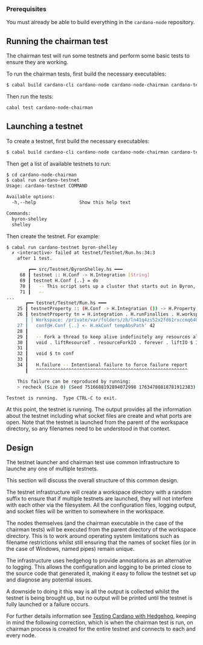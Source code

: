 ### Prerequisites
You must already be able to build everything in the `cardano-node` repository.

## Running the chairman test
The chairman test will run some testnets and perform some basic tests to ensure they
are working.

To run the chairman tests, first build the necessary executables:

```bash
$ cabal build cardano-cli cardano-node cardano-node-chairman cardano-testnet
```

Then run the tests:

```bash
cabal test cardano-node-chairman
```

## Launching a testnet
To create a testnet, first build the necessary executables:

```bash
$ cabal build cardano-cli cardano-node cardano-node-chairman cardano-testnet
```

Then get a list of available testnets to run:

```bash
$ cd cardano-node-chairman
$ cabal run cardano-testnet
Usage: cardano-testnet COMMAND

Available options:
  -h,--help                Show this help text

Commands:
  byron-shelley
  shelley
```

Then create the testnet.  For example:

```bash
$ cabal run cardano-testnet byron-shelley
  ✗ <interactive> failed at testnet/Testnet/Run.hs:34:3
    after 1 test.

        ┏━━ src/Testnet/ByronShelley.hs ━━━
     68 ┃ testnet :: H.Conf -> H.Integration [String]
     69 ┃ testnet H.Conf {..} = do
     70 ┃   -- This script sets up a cluster that starts out in Byron, and can transition to Shelley.
     71 ┃   --
...
       ┏━━ testnet/Testnet/Run.hs ━━━
    25 ┃ testnetProperty :: (H.Conf -> H.Integration ()) -> H.Property
    26 ┃ testnetProperty tn = H.integration . H.runFinallies . H.workspace "chairman" $ \tempAbsPath' -> do
       ┃ │ Workspace: /private/var/folders/zh/ln41q4zs52x2fd61rxccmq640000gn/T/chairman/test-acaaa345c8802769
    27 ┃   conf@H.Conf {..} <- H.mkConf tempAbsPath' 42
    28 ┃
    29 ┃   -- Fork a thread to keep alive indefinitely any resources allocated by testnet.
    30 ┃   void . liftResourceT . resourceForkIO . forever . liftIO $ IO.threadDelay 10000000
    31 ┃
    32 ┃   void $ tn conf
    33 ┃
    34 ┃   H.failure -- Intentional failure to force failure report
       ┃   ^^^^^^^^^^^^^^^^^^^^^^^^^^^^^^^^^^^^^^^^^^^^^^^^^^^^^^^^

    This failure can be reproduced by running:
    > recheck (Size 0) (Seed 7516688192894072998 17634780818781912383) <property>

Testnet is running.  Type CTRL-C to exit.
```

At this point, the testnet is running.  The output provides all the information about the testnet including
what socket files are create and what ports are open.  Note that the testnet is launched from the parent
of the workspace directory, so any filenames need to be understood in that context.

## Design

The testnet launcher and chairman test use common infrastructure to launche any one of multiple testnets.

This section will discuss the overall structure of this common design.

The testnet infrastructure will create a workspace directory with a random suffix to ensure that if multiple
testnets are launched, they will not interfere with each other via the filesystem.  All the configuration files,
logging output, and socket files will be written to somewhere in the workspace.

The nodes themselves (and the chairman executable in the case of the chairman tests) will be executed from
the parent directory of the workspace directory.  This is to work around operating system limitations such
as filename restrictions whilst still ensuring that the names of socket files (or in the case of Windows,
named pipes) remain unique.

The infrastructure uses hedgehog to provide annotations as an alternative to logging.  This allows the configuration
and logging to be printed close to the source code that generated it, making it easy to follow the testnet
set up and diagnose any potential issues.

A downside to doing it this way is all the output is collected whilst the testnet is being brought up, but
no output will be printed until the testnet is fully launched or a failure occurs.

For further details information see [Testing Cardano with Hedgehog](https://youtu.be/ZAN18xZGsSY), keeping in
mind the following correction, which is when the chairman test is run, on chairman process is created for the
entire testnet and connects to each and every node.
